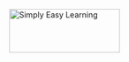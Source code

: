 
<!DOCTYPE html>
<html>
   <head>
      <title>HTML img Tag</title>
   </head>

   <body>
      <img src="/html/images/test.png" alt="Simply Easy Learning" width="200"
         height="80">
   </body>
</html>

  







